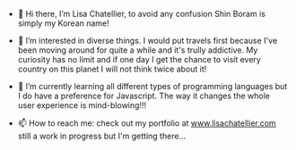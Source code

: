 - 👋 Hi there, I’m Lisa Chatellier, to avoid any confusion Shin Boram is simply my Korean name!
- 👀 I’m interested in diverse things. I would put travels first because I've been moving around for quite a while and it's trully addictive. My curiosity has no limit and if one day I get the chance to visit every country on this planet I will not think twice about it!

  
- 🌱 I’m currently learning all different types of programming languages but I do have a preference for Javascript. The way it changes the whole user experience is mind-blowing!!!

- 📫 How to reach me: check out my portfolio at www.lisachatellier.com still a work in progress but I'm getting there...

<!---
shinboram-90/shinboram-90 is a ✨ special ✨ repository because its `README.md` (this file) appears on your GitHub profile.
--->
